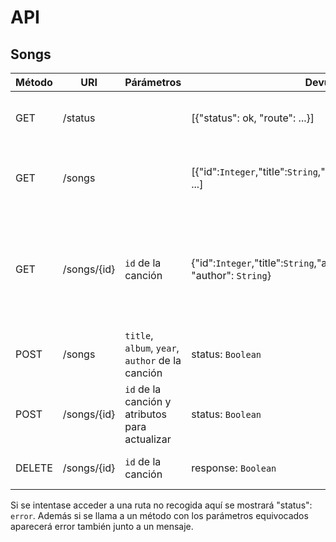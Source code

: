# API

## Songs
| Método | URI | Párámetros | Devuelve | Descripción |
|---|---|---|---|---|
| GET | /status | | [{"status": ok, "route": ...}] | Muestra el estado y las rutas con GET activas |
| GET | /songs  | | [{"id":`Integer`,"title":`String`,"album":`String`,"year":`String`}, ...] | Muestra una lista de las canciones almacenadas en la BD |
| GET | /songs/{id} | `id` de la canción | {"id":`Integer`,"title":`String`,"album":`String`,"year": `int`, "author": `String`} | Muestra los atributos de la canción con ese `id` (year y author añadido al modelo de datos) |
| POST | /songs  | `title`, `album`, `year`, `author` de la canción  | status: `Boolean` | Añade la canción a la base de datos |
| POST | /songs/{id} | `id` de la canción y atributos para actualizar | status: `Boolean` | Actualiza los datos de una canción con `id` |
| DELETE | /songs/{id} | `id` de la canción | response: `Boolean` | Borra la canción con ese `id` |

Si se intentase acceder a una ruta no recogida aquí se mostrará "status": `error`.
Además si se llama a un método con los parámetros equivocados aparecerá error también junto
a un mensaje.
